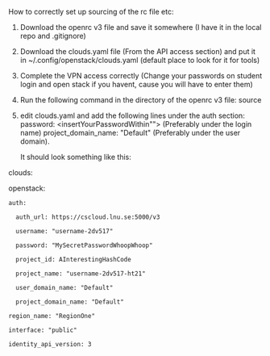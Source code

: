 How to correctly set up sourcing of the rc file etc:

1. Download the openrc v3 file and save it somewhere (I have it in the local repo and .gitignore)
2. Download the clouds.yaml file (From the API access section) and put it in ~/.config/openstack/clouds.yaml (default place to look for it for tools)
3. Complete the VPN access correctly (Change your passwords on student login and open stack if you havent, cause you will have to enter them)
4. Run the following command in the directory of the openrc v3 file:
    source <insertFileNameHere>
5. edit clouds.yaml and add the following lines under the auth section:
    password: <insertYourPasswordWithin"">  (Preferably under the login name)
    project_domain_name: "Default"  (Preferably under the user domain).

    It should look something like this:

clouds:
    
  openstack:
    
    auth:
    
      auth_url: https://cscloud.lnu.se:5000/v3
    
      username: "username-2dv517"
    
      password: "MySecretPasswordWhoopWhoop"
    
      project_id: AInterestingHashCode
    
      project_name: "username-2dv517-ht21"
    
      user_domain_name: "Default"
    
      project_domain_name: "Default"
    
    region_name: "RegionOne"
    
    interface: "public"
    
    identity_api_version: 3
